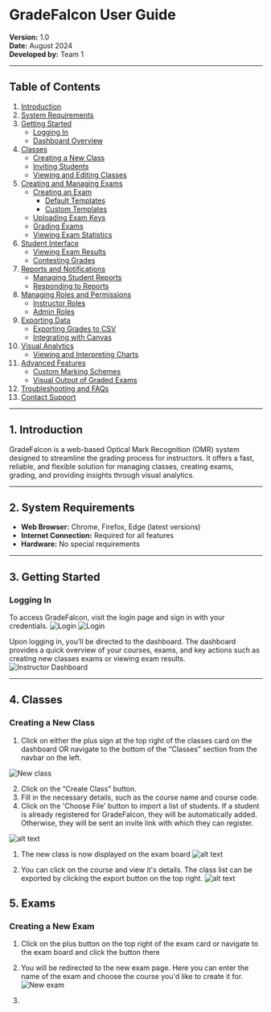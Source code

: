 # **GradeFalcon User Guide**

**Version:** 1.0  
**Date:** August 2024  
**Developed by:** Team 1

---

## **Table of Contents**

1. [Introduction](#1-introduction)
2. [System Requirements](#2-system-requirements)
3. [Getting Started](#3-getting-started)
   - [Logging In](#logging-in)
   - [Dashboard Overview](#dashboard-overview)
4. [Classes](#4-classes)
   - [Creating a New Class](#creating-a-new-class)
   - [Inviting Students](#inviting-students)
   - [Viewing and Editing Classes](#viewing-and-editing-classes)
5. [Creating and Managing Exams](#5-creating-and-managing-exams)
   - [Creating an Exam](#creating-an-exam)
     - [Default Templates](#default-templates)
     - [Custom Templates](#custom-templates)
   - [Uploading Exam Keys](#uploading-exam-keys)
   - [Grading Exams](#grading-exams)
   - [Viewing Exam Statistics](#viewing-exam-statistics)
6. [Student Interface](#6-student-interface)
   - [Viewing Exam Results](#viewing-exam-results)
   - [Contesting Grades](#contesting-grades)
7. [Reports and Notifications](#7-reports-and-notifications)
   - [Managing Student Reports](#managing-student-reports)
   - [Responding to Reports](#responding-to-reports)
8. [Managing Roles and Permissions](#8-managing-roles-and-permissions)
   - [Instructor Roles](#instructor-roles)
   - [Admin Roles](#admin-roles)
9. [Exporting Data](#9-exporting-data)
   - [Exporting Grades to CSV](#exporting-grades-to-csv)
   - [Integrating with Canvas](#integrating-with-canvas)
10. [Visual Analytics](#10-visual-analytics)
    - [Viewing and Interpreting Charts](#viewing-and-interpreting-charts)
11. [Advanced Features](#11-advanced-features)
    - [Custom Marking Schemes](#custom-marking-schemes)
    - [Visual Output of Graded Exams](#visual-output-of-graded-exams)
12. [Troubleshooting and FAQs](#12-troubleshooting-and-faqs)
13. [Contact Support](#13-contact-support)

---

## **1. Introduction**

GradeFalcon is a web-based Optical Mark Recognition (OMR) system designed to streamline the grading process for instructors. It offers a fast, reliable, and flexible solution for managing classes, creating exams, grading, and providing insights through visual analytics.

---

## **2. System Requirements**

- **Web Browser:** Chrome, Firefox, Edge (latest versions)
- **Internet Connection:** Required for all features
- **Hardware:** No special requirements

---

## **3. Getting Started**

### **Logging In**

To access GradeFalcon, visit the login page and sign in with your credentials. 
![Login](images/login.PNG)
![Login](images/login_info.png)


Upon logging in, you’ll be directed to the dashboard. The dashboard provides a quick overview of your courses, exams, and key actions such as creating new classes exams or viewing exam results.
![Instructor Dashboard](images/instructor_dashboard.PNG)

---

## **4. Classes**

### **Creating a New Class**

1. Click on either the plus sign at the top right of the classes card on the dashboard OR navigate to the bottom of the “Classes” section from the navbar on the left.
   
![New class](images/new_class_1.png)

2. Click on the “Create Class” button.
3. Fill in the necessary details, such as the course name and course code.
4. Click on the 'Choose File' button to import a list of students. If a student is already registered for GradeFalcon, they will be automatically added. Otherwise, they will be sent an invite link with which they can register.
   
![alt text](images/new_class_2.png)

1. The new class is now displayed on the exam board
![alt text](images/new_class_3.png)

1. You can click on the course and view it's details. The class list can be exported by clicking the export button on the top right.
![alt text](images/new_class_4.png)

## 5. Exams

### **Creating a New Exam**

1. Click on the plus button on the top right of the exam card or navigate to the exam board and click the button there

2. You will be redirected to the new exam page. Here you can enter the name of the exam and choose the course you'd like to create it for.
![New exam](images/new_exam_1.png)
3.  

